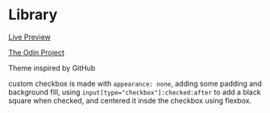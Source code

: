 # Library

[Live Preview](https://helium5250.github.io/Library/)

[The Odin Project](https://www.theodinproject.com/)

Theme inspired by GitHub

custom checkbox is made with `appearance: none`, adding some padding and background fill, using `input[type="checkbox"]:checked:after` to add a black square when checked, and centered it insde the checkbox using flexbox.
